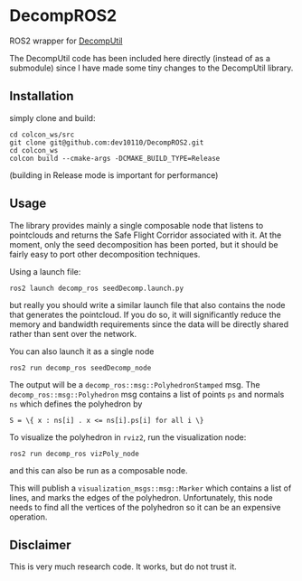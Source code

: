 # DecompROS2

ROS2 wrapper for [DecompUtil](https://github.com/sikang/DecompUtil)

The DecompUtil code has been included here directly (instead of as a submodule) since I have made some tiny changes to the DecompUtil library. 

## Installation
simply clone and build:
```
cd colcon_ws/src
git clone git@github.com:dev10110/DecompROS2.git
cd colcon_ws
colcon build --cmake-args -DCMAKE_BUILD_TYPE=Release
```
(building in Release mode is important for performance)

## Usage
The library provides mainly a single composable node that listens to pointclouds and returns the Safe Flight Corridor associated with it. At the moment, only the seed decomposition has been ported, but it should be fairly easy to port other decomposition techniques. 

Using a launch file:
```
ros2 launch decomp_ros seedDecomp.launch.py
```
but really you should write a similar launch file that also contains the node that generates the pointcloud. If you do so, it will significantly reduce the memory and bandwidth requirements since the data will be directly shared rather than sent over the network. 

You can also launch it as a single node
```
ros2 run decomp_ros seedDecomp_node
```
The output will be a `decomp_ros::msg::PolyhedronStamped` msg. The `decomp_ros::msg::Polyhedron` msg contains a list of points `ps` and normals `ns` which defines the polyhedron by
```
S = \{ x : ns[i] . x <= ns[i].ps[i] for all i \}
```

To visualize the polyhedron in `rviz2`, run the visualization node:
```
ros2 run decomp_ros vizPoly_node
```
and this can also be run as a composable node. 

This will publish a `visualization_msgs::msg::Marker` which contains a list of lines, and marks the edges of the polyhedron. Unfortunately, this node needs to find all the vertices of the polyhedron so it can be an expensive operation. 

## Disclaimer
This is very much research code. It works, but do not trust it. 
